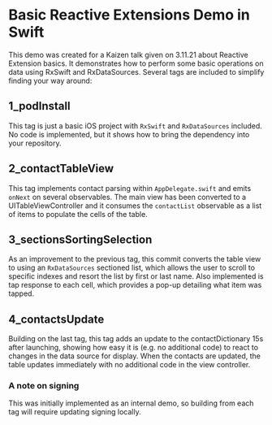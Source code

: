 # Basic Reactive Extensions Demo in Swift

This demo was created for a Kaizen talk given on 3.11.21 about Reactive Extension basics. It demonstrates how to perform some basic operations on data using RxSwift and RxDataSources. Several tags are included to simplify finding your way around:

## 1_podInstall

This tag is just a basic iOS project with `RxSwift` and `RxDataSources` included. No code is implemented, but it shows how to bring the dependency into your repository.

## 2_contactTableView

This tag implements contact parsing within `AppDelegate.swift` and emits `onNext` on several observables. The main view has been converted to a UITableViewController and it consumes the `contactList` observable as a list of items to populate the cells of the table. 

## 3_sectionsSortingSelection

As an improvement to the previous tag, this commit converts the table view to using an `RxDataSources` sectioned list, which allows the user to scroll to specific indexes and resort the list by first or last name. Also implemented is tap response to each cell, which provides a pop-up detailing what item was tapped.

## 4_contactsUpdate

Building on the last tag, this tag adds an update to the contactDictionary 15s after launching, showing how easy it is (e.g. no additional code) to react to changes in the data source for display. When the contacts are updated, the table updates immediately with no additional code in the view controller.

### A note on signing

This was initially implemented as an internal demo, so building from each tag will require updating signing locally.